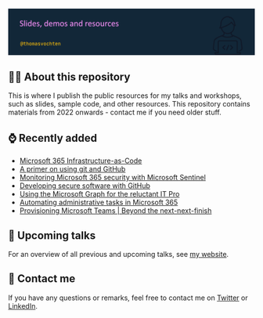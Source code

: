 ![Thomas Vochten](README.png)

## 🧑‍💻 About this repository

This is where I publish the public resources for my talks and workshops, such as slides, sample code, and other resources. This repository contains materials from 2022 onwards - contact me if you need older stuff.

## ⌚ Recently added

- [Microsoft 365 Infrastructure-as-Code](m365-infrastructure-as-code/README.md)
- [A primer on using git and GitHub](git-github/README.md)
- [Monitoring Microsoft 365 security with Microsoft Sentinel](m365-sentinel/README.md)
- [Developing secure software with GitHub](devsec-github/README.md)
- [Using the Microsoft Graph for the reluctant IT Pro](msgraph-itpro/README.md)
- [Automating administrative tasks in Microsoft 365](automation-itpro/README.md)
- [Provisioning Microsoft Teams | Beyond the next-next-finish](teamsprov-itpro/README.md)
## 📅 Upcoming talks

For an overview of all previous and upcoming talks, see [my website](https://thomasvochten.com/speaking).

## 📧 Contact me

If you have any questions or remarks, feel free to contact me on [Twitter](https://twitter.com/thomasvochten) or [LinkedIn](https://www.linkedin.com/in/thomasvochten/).
